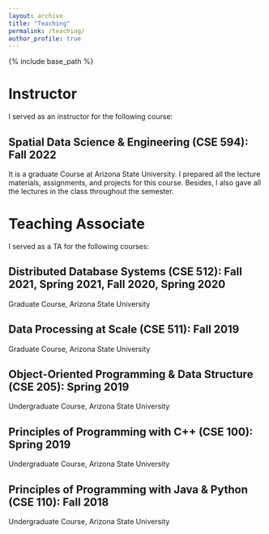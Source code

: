 ```yaml
---
layout: archive
title: "Teaching"
permalink: /teaching/
author_profile: true
---
```


{% include base_path %}

Instructor
======
I served as an instructor for the following course:

Spatial Data Science & Engineering (CSE 594): Fall 2022
------
It is a graduate Course at Arizona State University. I prepared all the lecture materials, assignments, and projects for this course. Besides, I also gave all the lectures in the class throughout the semester.

Teaching Associate
======
I served as a TA for the following courses:

Distributed Database Systems (CSE 512): Fall 2021, Spring 2021, Fall 2020, Spring 2020
------
Graduate Course, Arizona State University

Data Processing at Scale (CSE 511): Fall 2019
------
Graduate Course, Arizona State University

Object-Oriented Programming & Data Structure (CSE 205): Spring 2019
------
Undergraduate Course, Arizona State University

Principles of Programming with C++ (CSE 100): Spring 2019
------
Undergraduate Course, Arizona State University

Principles of Programming with Java & Python (CSE 110): Fall 2018
------
Undergraduate Course, Arizona State University

